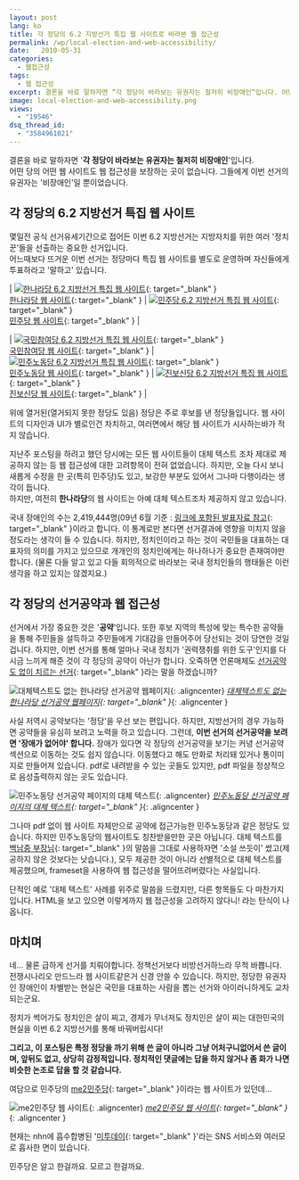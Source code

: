 ```yaml
---
layout: post
lang: ko
title: 각 정당의 6.2 지방선거 특집 웹 사이트로 바라본 웹 접근성
permalink: /wp/local-election-and-web-accessibility/
date:   2010-05-31
categories:
  - 웹접근성
tags:
  - 웹 접근성
excerpt: 결론을 바로 말하자면 “각 정당이 바라보는 유권자는 철저히 비장애인“입니다. 어떤 당의 어떤 웹 사이트도 웹 접근성을 보장하는 곳이 없습니다. 그들에게 이번 선거의 유권자는 “비장애인”일 뿐이었습니다. 각 정당의 6.2 지방선거 특집 웹 사이트. 몇일전 공식 선거유세기간으로 접어든 이번 6.2 지방선거는 지방자치를 위한 여러 ‘정치꾼’들을 선출하는 중요한 선거입니다. 어느때보다 뜨거운 이번 선거는 정당마다 특집 웹 사이트를 별도로 운영하며 자신들에게 투표하라고 “말하고” 있습니다. 위에 열거된(열거되지 못한 정당도 있음) 정당은 주로 후보를 낸 정당들입니다. 웹 사이트의 디자인과 UI가 별로인건 차치하고, 여러면에서 해당 웹 사이트가 시사하는바가 적지 않습니다. 지난주 포스팅을 하려고 했던 당시에는 모든 웹 사이트들이 대체 텍스트 조차 제대로 제공하지 [...]
image: local-election-and-web-accessibility.png
views:
  - "19546"
dsq_thread_id:
  - "3584961021"
---
```


결론을 바로 말하자면 '**각 정당이 바라보는 유권자는 철저히 비장애인**'입니다.  
어떤 당의 어떤 웹 사이트도 웹 접근성을 보장하는 곳이 없습니다. 그들에게 이번 선거의 유권자는 '비장애인'일 뿐이었습니다.

## 각 정당의 6.2 지방선거 특집 웹 사이트

몇일전 공식 선거유세기간으로 접어든 이번 6.2 지방선거는 지방자치를 위한 여러 '정치꾼'들을 선출하는 중요한 선거입니다.  
어느때보다 뜨거운 이번 선거는 정당마다 특집 웹 사이트를 별도로 운영하며 자신들에게 투표하라고 '말하고' 있습니다.

<div class="layout-table"></div>

| [![한나라당 6.2 지방선거 특집 웹 사이트](/assets/img/2010/hannara_website_babo-239x300.png)](/assets/img/2010/hannara_website_babo.png){: target="_blank" }<br>[한나라당 웹 사이트](//www.hannara.or.kr/ohannara/201006event/){: target="_blank" } | [![민주당 6.2 지방선거 특집 웹 사이트](/assets/img/2010/minju_website_1-202x300.png)](/assets/img/2010/minju_website_1.png){: target="_blank" }<br>[민주당 웹 사이트](//victory62.minjoo.kr/){: target="_blank" }  |

<div class="layout-table"></div>

| [![국민참여당 6.2 지방선거 특집 웹 사이트](/assets/img/2010/kookcham_website-149x300.png)](/assets/img/2010/kookcham_website.png){: target="_blank" }<br>[국민참여당 웹 사이트](//www.handypia.org/mbstop){: target="_blank" } | [![민주노동당 6.2 지방선거 특집 웹 사이트](/assets/img/2010/mijunodong_website-289x300.png)](/assets/img/2010/mijunodong_website.png){: target="_blank" }<br>[민주노동당 웹 사이트](//62mbout.kdlp.org/){: target="_blank" } | [![진보신당 6.2 지방선거 특집 웹 사이트](/assets/img/2010/jinbo_website-128x300.png)](/assets/img/2010/jinbo_website.png){: target="_blank" }<br>[진보신당 웹 사이트](//www.newjinbo.org/xe/v2010n){: target="_blank" } |

위에 열거된(열거되지 못한 정당도 있음) 정당은 주로 후보를 낸 정당들입니다. 웹 사이트의 디자인과 UI가 별로인건 차치하고, 여러면에서 해당 웹 사이트가 시사하는바가 적지 않습니다. 

지난주 포스팅을 하려고 했던 당시에는 모든 웹 사이트들이 대체 텍스트 조차 제대로 제공하지 않는 등 웹 접근성에 대한 고려항목이 전혀 없었습니다. 하지만, 오늘 다시 보니 새롭게 수정을 한 곳(특히 민주당)도 있고, 보강한 부분도 있어서 그나마 다행이라는 생각이 듭니다.	  
하지만, 여전히 **한나라당**의 웹 사이트는 아예 대체 텍스트조차 제공하지 않고 있습니다.

국내 장애인의 수는 2,419,444명(09년 6월 기준 : [링크에 포함된 발표자료 참고](//jhyun.wordpress.com/2010/05/31/%ec%a0%9c4%ed%9a%8c-%ec%9b%b9-%ed%91%9c%ec%a4%80%ec%9d%98-%eb%82%a0-%ec%84%b8%eb%af%b8%eb%82%98-%eb%b0%9c%ed%91%9c%ec%9e%90%eb%a3%8c/){: target="_blank" }이라고 합니다. 이 통계로만 본다면 선거결과에 영향을 미치지 않을 정도라는 생각이 들 수 있습니다. 하지만, 정치인이라고 하는 것이 국민들을 대표하는 대표자의 의미를 가지고 있으므로 개개인의 정치인에게는 하나하나가 중요한 존재여야만 합니다. (물론 다들 알고 있고 다들 회의적으로 바라보는 국내 정치인들의 행태들은 이런 생각을 하고 있지는 않겠지요.)

## 각 정당의 선거공약과 웹 접근성

선거에서 가장 중요한 것은 '**공약**'입니다. 또한 후보 지역의 특성에 맞는 특수한 공약들을 통해 주민들을 설득하고 주민들에게 기대감을 만들어주어 당선되는 것이 당연한 것일 겁니다. 하지만, 이번 선거를 통해 얼마나 국내 정치가 '권력쟁취를 위한 도구'인지를 다시금 느끼게 해준 것이 각 정당의 공약이 아닌가 합니다. 오죽하면 언론매체도 [선거공약도 없이 치르는 선거](//biz.heraldm.com/common/Detail.jsp?newsMLId=20100524000296){: target="_blank" }라는 말을 하겠습니까?

![대체텍스트도 없는 한나라당 선거공약 웹페이지](/assets/img/2010/hannara_website_img_1.jpg){: .aligncenter}
*[대체텍스트도 없는 한나라당 선거공약 웹페이지](//www.hannara.or.kr/ohannara/201006event/sub.jsp?includeUrl=./policy_kids/policy.html){: target="_blank" }*{: .aligncenter }

사실 저역시 공약보다는 '정당'을 우선 보는 편입니다. 하지만, 지방선거의 경우 가능하면 공약들을 유심히 보려고 노력을 하고 있습니다. 그런데, **이번 선거의 선거공약을 보려면 '장애가 없어야' 합니다.** 장애가 있다면 각 정당의 선거공약을 보기는 커녕 선거공약 섹션으로 이동하는 것도 쉽지 않습니다. 이동했다고 해도 만화로 처리돼 있거나 통이미지로 만들어져 있습니다. pdf로 내려받을 수 있는 곳들도 있지만, pdf 파일을 정상적으로 음성출력하지 않는 곳도 있습니다.

![민주노동당 선거공약 페이지의 대체 텍스트](/assets/img/2010/mijunodong_website_img_1.jpg){: .aligncenter}
*[민주노동당 선거공약 페이지의 대체 텍스트](//62mbout.kdlp.org/){: target="_blank" }*{: .aligncenter }

그나마 pdf 없이 웹 사이트 자체만으로 공약에 접근가능한 민주노동당과 같은 정당도 있습니다. 하지만 민주노동당의 웹사이트도 칭찬받을만한 곳은 아닙니다. 대체 텍스트를 [백남중 부장님](//njpaiks.egloos.com/){: target="_blank" }의 말씀을 그대로 사용하자면 '소설 쓰듯이' 썼고(제공하지 않은 것보다는 낫습니다.), 모두 제공한 것이 아니라 선별적으로 대체 텍스트를 제공했으며, frameset을 사용하여 웹 접근성을 떨어뜨려버렸다는 사실입니다.

단적인 예로 '대체 텍스트' 사례를 위주로 말씀을 드렸지만, 다른 항목들도 다 마찬가지입니다. HTML을 보고 있으면 이렇게까지 웹 접근성을 고려하지 않다니! 라는 탄식이 나옵니다.

## 마치며

네... 물론 급하게 선거를 치뤄야합니다. 정책선거보다 비방선거하느라 무척 바쁩니다. 전쟁시나리오 만드느라 웹 사이트같은거 신경 안쓸 수 있습니다. 하지만, 정당한 유권자인 장애인이 차별받는 현실은 국민을 대표하는 사람을 뽑는 선거와 아이러니하게도 교차되는군요. 

정치가 썩어가도 정치인은 살이 찌고, 경제가 무너져도 정치인은 살이 찌는 대한민국의 현실을 이번 6.2 지방선거를 통해 바꿔버립시다!

**그리고, 이 포스팅은 특정 정당을 까기 위해 쓴 글이 아니라 그냥 어처구니없어서 쓴 글이며, 앞뒤도 없고, 상당히 감정적입니다. 정치적인 댓글에는 답을 하지 않거나 좀 화가 나면 비슷한 논조로 답을 할 것 같습니다.**

여담으로 민주당의 [me2민주당](//vote10.minjoo.kr/me2/){: target="_blank" }이라는 웹 사이트가 있던데...

![me2민주당 웹 사이트](/assets/img/2010/minju_website-300x197.png){: .aligncenter}
*[me2민주당 웹 사이트](/assets/img/2010/minju_website.png){: target="_blank" }*{: .aligncenter }


현재는 nhn에 흡수합병된 '[미투데이](//www.me2day.net/){: target="_blank" }'라는 SNS 서비스와 여러모로 흡사한 면이 있습니다.
	  
민주당은 알고 한걸까요. 모르고 한걸까요.